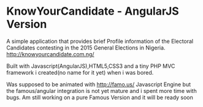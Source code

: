 # KnowYourCandidate - AngularJS Version
A simple application that provides brief Profile information of the Electoral Candidates contesting in the 2015 General Elections in Nigeria.
http://knowyourcandidate.com.ng/

Built with Javascript(AngularJS),HTML5,CSS3 and a tiny PHP MVC framework i created(no name for it yet) when i was bored.

Was supposed to be animated with http://famo.us/ Javascript Engine 
but the famous/angular integration is not yet mature and i spent more time with 
bugs. Am still working on a pure Famous Version and it will be ready soon
